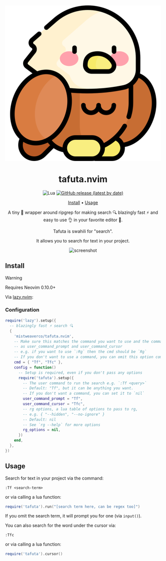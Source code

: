 <div align="center">

![tafuta logo](logo.svg)

# tafuta.nvim

![Lua](https://img.shields.io/badge/Made%20with%20Lua-blueviolet.svg?style=for-the-badge&logo=lua)
[![GitHub release (latest by date)](https://img.shields.io/github/v/release/mistweaverco/tafuta.nvim?style=for-the-badge)](https://github.com/mistweaverco/tafuta.nvim/releases/latest)

[Install](#install) • [Usage](#usage)

<p></p>

A tiny 🤏 wrapper around ripgrep for
making search 🔍 blazingly fast ⚡ and
easy to use 👌 in your favorite editor 🥰.

Tafuta is swahili for "search".

It allows you to search for text in your project.

<p></p>

![screenshot](https://github.com/user-attachments/assets/dfd41d8f-1ad2-450e-be74-ff049483f603)

<p></p>

</div>

## Install

> [!WARNING]
> Requires Neovim 0.10.0+

Via [lazy.nvim](https://github.com/folke/lazy.nvim):

### Configuration

```lua
require('lazy').setup({
  -- blazingly fast ⚡ search 🔍
  {
    'mistweaverco/tafuta.nvim',
    -- Make sure this matches the command you want to use and the command pass to setup
    -- as user_command_prompt and user_command_cursor
    -- e.g. if you want to use `:Rg` then the cmd should be `Rg`
    -- If you don't want to use a command, you can omit this option completely
    cmd = { "Tf", "Tfc" },
    config = function()
      -- Setup is required, even if you don't pass any options
      require('tafuta').setup({
        -- The user command to run the search e.g. `:Tf <query>`
        -- Default: "Tf", but it can be anything you want.
        -- If you don't want a command, you can set it to `nil`
        user_command_prompt = "Tf",
        user_command_cursor = "Tfc",
        -- rg options, a lua table of options to pass to rg,
        -- e.g. { "--hidden", "--no-ignore" }
        -- Default: nil
        -- See `rg --help` for more options
        rg_options = nil,
      })
    end,
  },
})
```

## Usage

Search for text in your project via the command:

```
:Tf <search-term>
```

or via calling a lua function:

```lua
require('tafuta').run("[search term here, can be regex too]")
```

If you omit the search term,
it will prompt you for one (via `input()`).

You can also search for the word under the cursor via:

```
:Tfc
```

or via calling a lua function:

```lua
require('tafuta').cursor()
```
